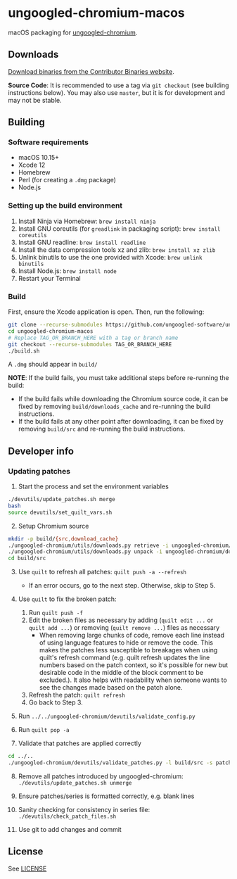 # ungoogled-chromium-macos

macOS packaging for [ungoogled-chromium](//github.com/Eloston/ungoogled-chromium).

## Downloads

[Download binaries from the Contributor Binaries website](//ungoogled-software.github.io/ungoogled-chromium-binaries/).

**Source Code**: It is recommended to use a tag via `git checkout` (see building instructions below). You may also use `master`, but it is for development and may not be stable.

## Building

### Software requirements

* macOS 10.15+
* Xcode 12
* Homebrew
* Perl (for creating a `.dmg` package)
* Node.js

### Setting up the build environment

1. Install Ninja via Homebrew: `brew install ninja`
2. Install GNU coreutils (for `greadlink` in packaging script): `brew install coreutils`
3. Install GNU readline: `brew install readline`
4. Install the data compression tools xz and zlib: `brew install xz zlib`
5. Unlink binutils to use the one provided with Xcode: `brew unlink binutils`
6. Install Node.js: `brew install node`
7. Restart your Terminal

### Build

First, ensure the Xcode application is open. Then, run the following:

```sh
git clone --recurse-submodules https://github.com/ungoogled-software/ungoogled-chromium-macos.git
cd ungoogled-chromium-macos
# Replace TAG_OR_BRANCH_HERE with a tag or branch name
git checkout --recurse-submodules TAG_OR_BRANCH_HERE
./build.sh
```

A `.dmg` should appear in `build/`

**NOTE**: If the build fails, you must take additional steps before re-running the build:

* If the build fails while downloading the Chromium source code, it can be fixed by removing `build/downloads_cache` and re-running the build instructions.
* If the build fails at any other point after downloading, it can be fixed by removing `build/src` and re-running the build instructions.

## Developer info

### Updating patches

1. Start the process and set the environment variables
```sh
./devutils/update_patches.sh merge
bash 
source devutils/set_quilt_vars.sh
```

2. Setup Chromium source
```sh
mkdir -p build/{src,download_cache}
./ungoogled-chromium/utils/downloads.py retrieve -i ungoogled-chromium/downloads.ini downloads.ini -c build/download_cache
./ungoogled-chromium/utils/downloads.py unpack -i ungoogled-chromium/downloads.ini downloads.ini -c build/download_cache build/src
cd build/src
```

3. Use `quilt` to refresh all patches: `quilt push -a --refresh`
	* If an error occurs, go to the next step. Otherwise, skip to Step 5.
4. Use `quilt` to fix the broken patch:
    1. Run `quilt push -f`
    2. Edit the broken files as necessary by adding (`quilt edit ...` or `quilt add ...`) or removing (`quilt remove ...`) files as necessary
        * When removing large chunks of code, remove each line instead of using language features to hide or remove the code. This makes the patches less susceptible to breakages when using quilt's refresh command (e.g. quilt refresh updates the line numbers based on the patch context, so it's possible for new but desirable code in the middle of the block comment to be excluded.). It also helps with readability when someone wants to see the changes made based on the patch alone.
    3. Refresh the patch: `quilt refresh`
    4. Go back to Step 3.
5. Run `../../ungoogled-chromium/devutils/validate_config.py`
6. Run `quilt pop -a`

7. Validate that patches are applied correctly
```sh
cd ../..
./ungoogled-chromium/devutils/validate_patches.py -l build/src -s patches/series.merged
```

8. Remove all patches introduced by ungoogled-chromium: `./devutils/update_patches.sh unmerge`

9. Ensure patches/series is formatted correctly, e.g. blank lines

10. Sanity checking for consistency in series file: `./devutils/check_patch_files.sh`

11. Use git to add changes and commit

## License

See [LICENSE](LICENSE)
